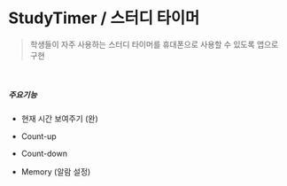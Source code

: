 # StudyTimer / 스터디 타이머
> 학생들이 자주 사용하는 스터디 타이머를 휴대폰으로 사용할 수 있도록 앱으로 구현

<br>

##### 주요기능

- 현재 시간 보여주기 (완)
- Count-up
- Count-down

- Memory (알람 설정)

